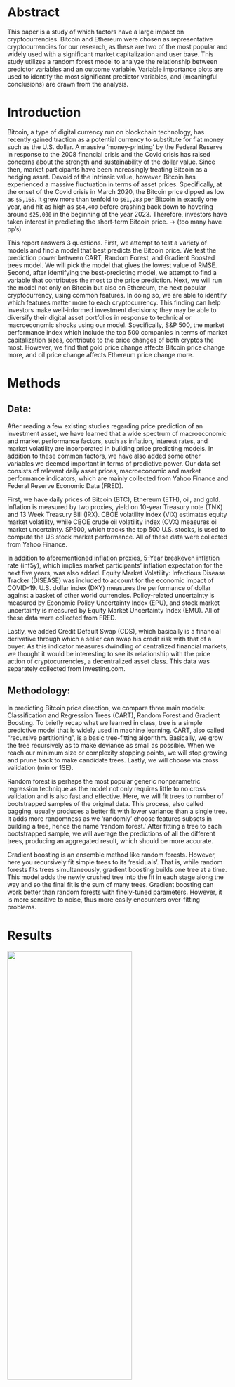 # Abstract

This paper is a study of which factors have a large impact on
cryptocurrencies. Bitcoin and Ethereum were chosen as representative
cryptocurrencies for our research, as these are two of the most popular
and widely used with a significant market capitalization and user base.
This study utilizes a random forest model to analyze the relationship
between predictor variables and an outcome variable. Variable importance
plots are used to identify the most significant predictor variables, and
(meaningful conclusions) are drawn from the analysis.

# Introduction

Bitcoin, a type of digital currency run on blockchain technology, has
recently gained traction as a potential currency to substitute for fiat
money such as the U.S. dollar. A massive ‘money-printing’ by the Federal
Reserve in response to the 2008 financial crisis and the Covid crisis
has raised concerns about the strength and sustainability of the dollar
value. Since then, market participants have been increasingly treating
Bitcoin as a hedging asset. Devoid of the intrinsic value, however,
Bitcoin has experienced a massive fluctuation in terms of asset prices.
Specifically, at the onset of the Covid crisis in March 2020, the
Bitcoin price dipped as low as `$5,165`. It grew more than tenfold to
`$61,283` per Bitcoin in exactly one year, and hit as high as `$64,400`
before crashing back down to hovering around `$25,000` in the beginning
of the year 2023. Therefore, investors have taken interest in predicting
the short-term Bitcoin price. → (too many have pp’s)

This report answers 3 questions. First, we attempt to test a variety of
models and find a model that best predicts the Bitcoin price. We test
the prediction power between CART, Random Forest, and Gradient Boosted
trees model. We will pick the model that gives the lowest value of RMSE.
Second, after identifying the best-predicting model, we attempt to find
a variable that contributes the most to the price prediction. Next, we
will run the model not only on Bitcoin but also on Ethereum, the next
popular cryptocurrency, using common features. In doing so, we are able
to identify which features matter more to each cryptocurrency. This
finding can help investors make well-informed investment decisions; they
may be able to diversify their digital asset portfolios in response to
technical or macroeconomic shocks using our model. Specifically, S&P
500, the market performance index which include the top 500 companies in
terms of market capitalization sizes, contribute to the price changes of
both cryptos the most. However, we find that gold price change affects
Bitcoin price change more, and oil price change affects Ethereum price
change more.

# Methods

## Data:

After reading a few existing studies regarding price prediction of an
investment asset, we have learned that a wide spectrum of macroeconomic
and market performance factors, such as inflation, interest rates, and
market volatility are incorporated in building price predicting models.
In addition to these common factors, we have also added some other
variables we deemed important in terms of predictive power. Our data set
consists of relevant daily asset prices, macroeconomic and market
performance indicators, which are mainly collected from Yahoo Finance
and Federal Reserve Economic Data (FRED).

First, we have daily prices of Bitcoin (BTC), Ethereum (ETH), oil, and
gold. Inflation is measured by two proxies, yield on 10-year Treasury
note (TNX) and 13 Week Treasury Bill (IRX). CBOE volatility index (VIX)
estimates equity market volatility, while CBOE crude oil volatility
index (OVX) measures oil market uncertainty. SP500, which tracks the top
500 U.S. stocks, is used to compute the US stock market performance. All
of these data were collected from Yahoo Finance.

In addition to aforementioned inflation proxies, 5-Year breakeven
inflation rate (inf5y), which implies market participants’ inflation
expectation for the next five years, was also added. Equity Market
Volatility: Infectious Disease Tracker (DISEASE) was included to account
for the economic impact of COVID-19. U.S. dollar index (DXY) measures
the performance of dollar against a basket of other world currencies.
Policy-related uncertainty is measured by Economic Policy Uncertainty
Index (EPU), and stock market uncertainty is measured by Equity Market
Uncertainty Index (EMU). All of these data were collected from FRED.

Lastly, we added Credit Default Swap (CDS), which basically is a
financial derivative through which a seller can swap his credit risk
with that of a buyer. As this indicator measures dwindling of
centralized financial markets, we thought it would be interesting to see
its relationship with the price action of cryptocurrencies, a
decentralized asset class. This data was separately collected from
Investing.com.

## Methodology:

In predicting Bitcoin price direction, we compare three main models:
Classification and Regression Trees (CART), Random Forest and Gradient
Boosting. To briefly recap what we learned in class, tree is a simple
predictive model that is widely used in machine learning. CART, also
called “recursive partitioning”, is a basic tree-fitting algorithm.
Basically, we grow the tree recursively as to make deviance as small as
possible. When we reach our minimum size or complexity stopping points,
we will stop growing and prune back to make candidate trees. Lastly, we
will choose via cross validation (min or 1SE).

Random forest is perhaps the most popular generic nonparametric
regression technique as the model not only requires little to no cross
validation and is also fast and effective. Here, we will fit trees to
number of bootstrapped samples of the original data. This process, also
called bagging, usually produces a better fit with lower variance than a
single tree. It adds more randomness as we ‘randomly’ choose features
subsets in building a tree, hence the name ‘random forest.’ After
fitting a tree to each bootstrapped sample, we will average the
predictions of all the different trees, producing an aggregated result,
which should be more accurate.

Gradient boosting is an ensemble method like random forests. However,
here you recursively fit simple trees to its ‘residuals’. That is, while
random forests fits trees simultaneously, gradient boosting builds one
tree at a time. This model adds the newly crushed tree into the fit in
each stage along the way and so the final fit is the sum of many trees.
Gradient boosting can work better than random forests with finely-tuned
parameters. However, it is more sensitive to noise, thus more easily
encounters over-fitting problems.

# Results

<img src="Plots/price_compare.png" width="75%" height="50%" />

<img src="Plots/vol_compare.png" width="75%" height="50%" />

<img src="Plots/Sumstat.png" width="50%" height="50%" />

## Bitcoin

We used CART, Random Forest, and Gradient Boosted trees model and
compared out-of-sample RMSEs, and we could check that the Random Forest
is the best performance on the testing data. `Bitcoin` is the target
variable, and the rest of the variables, excluding the `DATE` variable,
are used as predictors. We used the randomForest function to fit a model
and used the VarImpPlot function to display the variables which highly
contribute to the model.

### Random Forest

![](R_project_files/figure-markdown_strict/bitcoin_RF,%20-1.png)

We could check `SP500`,`Inf5y`,`Gold`,`IRX`,`Disease` are top 5
important variables for bitcoin.

Below is the partial dependence plots to isolate the partial effect of
specific features on the outcome. Partial dependence plot is a method
used to analyze the relationship between the target variable (dependent
variable) and a specific predictor variable while holding all other
predictors constant.

![](R_project_files/figure-markdown_strict/RF_dependence_plot-1.png)

All variables, except for `IRX`, shows an increasing dependence plot. We
can interpret `SP500`, `Inf5y`,`Gold`,`Disease` features have a positive
effect on predicted outcome, and `IRX` has a negative effect on
predicted outcome.

<table class=" lightable-minimal table" style="font-family: &quot;Trebuchet MS&quot;, verdana, sans-serif; margin-left: auto; margin-right: auto; width: auto !important; ">
<caption>
Model performance with out-of-sample RMSEs (Bitcoin)
</caption>
<thead>
<tr>
<th style="text-align:left;">
Model
</th>
<th style="text-align:right;">
RMSE
</th>
</tr>
</thead>
<tbody>
<tr>
<td style="text-align:left;">
CART
</td>
<td style="text-align:right;">
2167.4277
</td>
</tr>
<tr>
<td style="text-align:left;">
Random Forest
</td>
<td style="text-align:right;">
971.4998
</td>
</tr>
<tr>
<td style="text-align:left;">
Gradient Boosting
</td>
<td style="text-align:right;">
1320.0263
</td>
</tr>
</tbody>
</table>

## Ethereum

Same as Bitcoin, to predict Ethereum, we used CART, Random Forest, and
Gradient Boosted trees model and compared out-of-sample RMSEs, and we
could check that the Random Forest is the best performance on the
testing data. `Ethereum` is the target variable, and the rest of the
variables, excluding the `DATE` variable, are used as predictors. We
used the randomForest function to fit a model and used the VarImpPlot
function to display the variables which highly contribute to the model.

### Random Forest

![](R_project_files/figure-markdown_strict/ethereum_RF,%20-1.png)

We could check `SP500`,`Inf5y`,`Oil`,`IRX`,`CDS` are top 5 important
variables for ethereum. `SP500` and `Inf5y` seem to have the highest
importance in both bitcoin and ethereum, but it is an interesting result
that there is a difference that gold has a great influence on bitcoin
and oil has a great influence on ethereum. Below is the partial
dependence plots to isolate the partial effect of specific features on
the outcome.

![](R_project_files/figure-markdown_strict/RF_dependence_plot_ether-1.png)

All variables, except for `IRX`, shows an increasing dependence plot. We
can interpret `SP500`, `Inf5y`,`Gold`,`Disease` features have a positive
effect on predicted outcome, and `IRX` has a negative effect on
predicted outcome.

<table class=" lightable-minimal table" style="font-family: &quot;Trebuchet MS&quot;, verdana, sans-serif; margin-left: auto; margin-right: auto; width: auto !important; ">
<caption>
Model performance with out-of-sample RMSEs (Ethereum)
</caption>
<thead>
<tr>
<th style="text-align:left;">
Model
</th>
<th style="text-align:right;">
RMSE
</th>
</tr>
</thead>
<tbody>
<tr>
<td style="text-align:left;">
CART
</td>
<td style="text-align:right;">
2167.4277
</td>
</tr>
<tr>
<td style="text-align:left;">
Random Forest
</td>
<td style="text-align:right;">
971.4998
</td>
</tr>
<tr>
<td style="text-align:left;">
Gradient Boosting
</td>
<td style="text-align:right;">
1320.0263
</td>
</tr>
</tbody>
</table>

### Correlation Plots

For a deeper understanding of our paper, we will analyze the
relationship with a correlation plot between predictors, which are
macroeconomic and market performance factors. We know that correlation
plot only measures the strength and direction of linear relationships
between variables, but see correlation between predictors may provide
some insights.

Below is the correlation plot for every factors we added, you can check
there’s some stronger correlations, represented with darker colors.

![](R_project_files/figure-markdown_strict/corr-1.png)

We decided to investigate the strong correlations with coefficients
above 0.60.

![](R_project_files/figure-markdown_strict/corr_imp-1.png)
<table class=" lightable-minimal" style="font-family: &quot;Trebuchet MS&quot;, verdana, sans-serif; margin-left: auto; margin-right: auto;">
<caption>
Highest correlation among factors
</caption>
<thead>
<tr>
<th style="text-align:left;">
Var1
</th>
<th style="text-align:left;">
Var2
</th>
<th style="text-align:right;">
Freq
</th>
</tr>
</thead>
<tbody>
<tr>
<td style="text-align:left;">
Gold
</td>
<td style="text-align:left;">
SP500
</td>
<td style="text-align:right;">
0.8705935
</td>
</tr>
<tr>
<td style="text-align:left;">
VIX
</td>
<td style="text-align:left;">
Disease
</td>
<td style="text-align:right;">
0.7636956
</td>
</tr>
<tr>
<td style="text-align:left;">
Oil
</td>
<td style="text-align:left;">
Inf5y
</td>
<td style="text-align:right;">
0.7431183
</td>
</tr>
<tr>
<td style="text-align:left;">
SP500
</td>
<td style="text-align:left;">
Inf5y
</td>
<td style="text-align:right;">
0.7262370
</td>
</tr>
<tr>
<td style="text-align:left;">
EPU
</td>
<td style="text-align:left;">
Disease
</td>
<td style="text-align:right;">
0.7172680
</td>
</tr>
<tr>
<td style="text-align:left;">
VIX
</td>
<td style="text-align:left;">
OVX
</td>
<td style="text-align:right;">
0.7117934
</td>
</tr>
<tr>
<td style="text-align:left;">
IRX
</td>
<td style="text-align:left;">
TNX
</td>
<td style="text-align:right;">
0.6896120
</td>
</tr>
<tr>
<td style="text-align:left;">
Gold
</td>
<td style="text-align:left;">
Disease
</td>
<td style="text-align:right;">
0.6705888
</td>
</tr>
<tr>
<td style="text-align:left;">
EMU
</td>
<td style="text-align:left;">
Disease
</td>
<td style="text-align:right;">
0.6457534
</td>
</tr>
<tr>
<td style="text-align:left;">
VIX
</td>
<td style="text-align:left;">
EMU
</td>
<td style="text-align:right;">
0.6273703
</td>
</tr>
<tr>
<td style="text-align:left;">
EMU
</td>
<td style="text-align:left;">
EPU
</td>
<td style="text-align:right;">
0.6270346
</td>
</tr>
<tr>
<td style="text-align:left;">
SP500
</td>
<td style="text-align:left;">
DXY
</td>
<td style="text-align:right;">
0.6234803
</td>
</tr>
<tr>
<td style="text-align:left;">
VIX
</td>
<td style="text-align:left;">
EPU
</td>
<td style="text-align:right;">
0.6056454
</td>
</tr>
</tbody>
</table>

Result shows `Gold` and `SP500` shows pretty strong correlation, 0.87.
The next highest correlation is `VIX` and `Disease`.

(I think we should find some meaningful correlation here for our
analysis)

## K-means clustering

We did supervised learning method, Random Forest. Now we will try an
unsupervised learning, K-means clustering method, which can be used to
identify clusters of similar factors. First, will start from choosing
optimal K, the amount of clusters. Below is Elbow plot. Elbow plot used
to determine the optimal number of clustering. The plot displays
within-cluster sum of squares(WSS) as a function of the number of
clusters.

![](R_project_files/figure-markdown_strict/cluster-1.png)

Will use 6 for k, the number of clusters.

<table class="kable_wrapper lightable-minimal table" style="font-family: &quot;Trebuchet MS&quot;, verdana, sans-serif; margin-left: auto; margin-right: auto; width: auto !important; ">
<tbody>
<tr>
<td>
<table>
<thead>
<tr>
<th style="text-align:left;">
</th>
<th style="text-align:right;">
cluster1
</th>
</tr>
</thead>
<tbody>
<tr>
<td style="text-align:left;">
SP500
</td>
<td style="text-align:right;">
4016.2158
</td>
</tr>
<tr>
<td style="text-align:left;">
Gold
</td>
<td style="text-align:right;">
1897.4271
</td>
</tr>
<tr>
<td style="text-align:left;">
EMU
</td>
<td style="text-align:right;">
158.2080
</td>
</tr>
<tr>
<td style="text-align:left;">
EPU
</td>
<td style="text-align:right;">
153.9675
</td>
</tr>
<tr>
<td style="text-align:left;">
DXY
</td>
<td style="text-align:right;">
120.2058
</td>
</tr>
</tbody>
</table>
</td>
<td>
<table>
<thead>
<tr>
<th style="text-align:left;">
</th>
<th style="text-align:right;">
cluster2
</th>
</tr>
</thead>
<tbody>
<tr>
<td style="text-align:left;">
SP500
</td>
<td style="text-align:right;">
3425.7795
</td>
</tr>
<tr>
<td style="text-align:left;">
Gold
</td>
<td style="text-align:right;">
1830.5749
</td>
</tr>
<tr>
<td style="text-align:left;">
EPU
</td>
<td style="text-align:right;">
253.4530
</td>
</tr>
<tr>
<td style="text-align:left;">
EMU
</td>
<td style="text-align:right;">
135.4127
</td>
</tr>
<tr>
<td style="text-align:left;">
DXY
</td>
<td style="text-align:right;">
115.6980
</td>
</tr>
</tbody>
</table>
</td>
<td>
<table>
<thead>
<tr>
<th style="text-align:left;">
</th>
<th style="text-align:right;">
cluster3
</th>
</tr>
</thead>
<tbody>
<tr>
<td style="text-align:left;">
SP500
</td>
<td style="text-align:right;">
2716.0546
</td>
</tr>
<tr>
<td style="text-align:left;">
Gold
</td>
<td style="text-align:right;">
1658.1686
</td>
</tr>
<tr>
<td style="text-align:left;">
EPU
</td>
<td style="text-align:right;">
489.8274
</td>
</tr>
<tr>
<td style="text-align:left;">
EMU
</td>
<td style="text-align:right;">
364.0126
</td>
</tr>
<tr>
<td style="text-align:left;">
OVX
</td>
<td style="text-align:right;">
148.6829
</td>
</tr>
</tbody>
</table>
</td>
<td>
<table>
<thead>
<tr>
<th style="text-align:left;">
</th>
<th style="text-align:right;">
cluster4
</th>
</tr>
</thead>
<tbody>
<tr>
<td style="text-align:left;">
SP500
</td>
<td style="text-align:right;">
1926.08094
</td>
</tr>
<tr>
<td style="text-align:left;">
Gold
</td>
<td style="text-align:right;">
1268.64375
</td>
</tr>
<tr>
<td style="text-align:left;">
DXY
</td>
<td style="text-align:right;">
95.39114
</td>
</tr>
<tr>
<td style="text-align:left;">
Oil
</td>
<td style="text-align:right;">
94.16828
</td>
</tr>
<tr>
<td style="text-align:left;">
EPU
</td>
<td style="text-align:right;">
66.23844
</td>
</tr>
</tbody>
</table>
</td>
<td>
<table>
<thead>
<tr>
<th style="text-align:left;">
</th>
<th style="text-align:right;">
cluster5
</th>
</tr>
</thead>
<tbody>
<tr>
<td style="text-align:left;">
SP500
</td>
<td style="text-align:right;">
2454.34404
</td>
</tr>
<tr>
<td style="text-align:left;">
Gold
</td>
<td style="text-align:right;">
1263.72872
</td>
</tr>
<tr>
<td style="text-align:left;">
DXY
</td>
<td style="text-align:right;">
112.45689
</td>
</tr>
<tr>
<td style="text-align:left;">
EPU
</td>
<td style="text-align:right;">
84.70150
</td>
</tr>
<tr>
<td style="text-align:left;">
Oil
</td>
<td style="text-align:right;">
52.93657
</td>
</tr>
</tbody>
</table>
</td>
<td>
<table>
<thead>
<tr>
<th style="text-align:left;">
</th>
<th style="text-align:right;">
cluster6
</th>
</tr>
</thead>
<tbody>
<tr>
<td style="text-align:left;">
SP500
</td>
<td style="text-align:right;">
4165.98043
</td>
</tr>
<tr>
<td style="text-align:left;">
Gold
</td>
<td style="text-align:right;">
1790.95124
</td>
</tr>
<tr>
<td style="text-align:left;">
EPU
</td>
<td style="text-align:right;">
126.51989
</td>
</tr>
<tr>
<td style="text-align:left;">
DXY
</td>
<td style="text-align:right;">
120.01837
</td>
</tr>
<tr>
<td style="text-align:left;">
EMU
</td>
<td style="text-align:right;">
97.30648
</td>
</tr>
</tbody>
</table>
</td>
</tr>
</tbody>
</table>

# Conclusion

# Appendix
